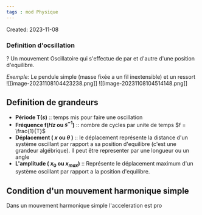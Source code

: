 ```yaml
---
tags : mod Physique
---
```

Created: 2023-11-08

### Definition d'ocsillation
?
Un mouvement Oscillatoire qui s'effectue de par et d'autre d'une position d'equilibre.

*Exemple:* Le pendule simple (masse fixée a un fil inextensible) et un ressort
![[image-20231108104423238.png]]  ![[image-20231108104514148.png]]

## Definition de grandeurs
- **Période T($s$)** :: temps mis pour faire une oscillation
- **Fréquence f($Hz$ ou $s^{-1}$)** :: nombre de cycles par unite de temps $f = \frac{1}{T}$
- **Déplacement ( $x$ ou $\theta$ )** :: le déplacement représente la distance d'un système oscillant par rapport a sa position d'equilibre (c'est une grandeur algébrique). Il peut être representer par une longueur ou un angle
- **L'amplitude ( $x_{0}$ ou $x_{max}$)** :: Représente le déplacement maximum d'un système oscillant par rapport a la position d'equilibre. 

## Condition d'un mouvement harmonique simple 

Dans un mouvement harmonique simple l'acceleration est pro